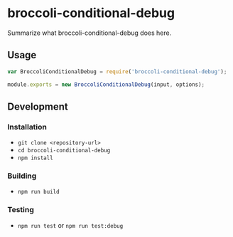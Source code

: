 # broccoli-conditional-debug

Summarize what broccoli-conditional-debug does here.

## Usage

```js
var BroccoliConditionalDebug = require('broccoli-conditional-debug');

module.exports = new BroccoliConditionalDebug(input, options);
```

## Development

### Installation

* `git clone <repository-url>`
* `cd broccoli-conditional-debug`
* `npm install`

### Building

* `npm run build`

### Testing

* `npm run test` or `npm run test:debug`

